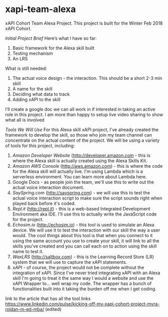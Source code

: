# xapi-team-alexa
xAPI Cohort Team Alexa Project. 
This project is built for the Winter Feb 2018 xAPI Cohort. 

*Initial Project Brief*
Here’s what I have so far:
1. Basic framework for the Alexa skill built
2. Testing mechanism
3. An LRS

What is still needed:
1. The actual voice design - the interaction. This should be a short 2-3 min skill 
2. A name for the skill
3. Deciding what data to track
4. Adding xAPI to the skill

I’ll create a google doc we can all work in if interested in taking an active role in this project. I am more than happy to setup live video sharing to show what all is involved

*Tools We Will Use*
For this Alexa skill xAPI project, I've already created the framework to develop the skill, so those who join my team channel can concentrate on the actual content of the project. We will be using a variety of tools for this project, including:

1. *Amazon Developer Website* (http://developer.amazon.com - this is where the Alexa skill is actually created using the Alexa Skills Kit.
2. *Amazon AWS Console* (http://aws.amazon.com) - this is where the code for the Alexa skill will actually live. I'm using Lambda which is a serverless environment. You can learn more about Lambda here.
3. Google Docs - as people join the team, we'll use this to write out the actual voice interaction document.
4. *SaySpring.com* (http://sayspring.com) - we will use this to test the actual voice interaction script to make sure the script sounds right when played back before it's coded.
5. *Repl.it* (http://repl.it) - this is a web-based Integrated Development Environment aka IDE. I'll use this to actually write the JavaScript code for the project.
6. *Echosim.io* (http://echosim.io)  - this tool is used to simulate an Alexa device. We will use it to test the interaction with our skill the way a user would. The cool things about this tool is that when you connect to it using the same account you use to create your skill, it will link to all the skills you've created and you can call each on to action using the skill name to test it.
7. *WaxLRS* (http://saltbox.com) - this is the Learning Record Store (LR) system that we will use to capture the xAPI statements.
8. *xAPI* - of course, the project would not be complete without the integration of xAPI. Since I've never tried integrating xAPI with an Alexa skill I'm going to treat it the same way I would a website and use the xAPI Wrapper to... well wrap my code. The wrapper has a bunch of functionalities built into it taking the burden off me when I get coding.

link to the article that has all the tool links  https://www.linkedin.com/pulse/kicking-off-my-xapi-cohort-project-myra-roldan-m-ed-mba/ (edited)
